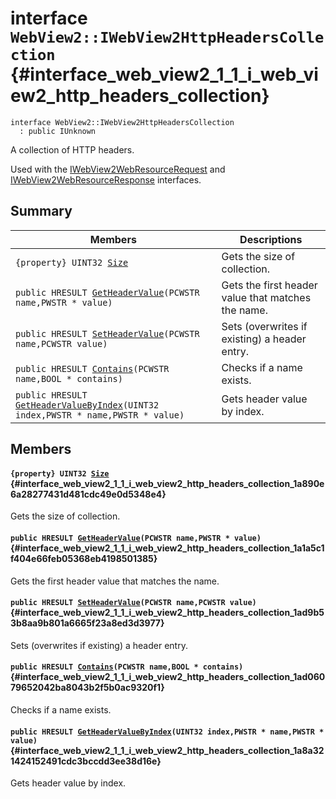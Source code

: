 # interface `WebView2::IWebView2HttpHeadersCollection` {#interface_web_view2_1_1_i_web_view2_http_headers_collection}

```
interface WebView2::IWebView2HttpHeadersCollection
  : public IUnknown
```  

A collection of HTTP headers.

Used with the [IWebView2WebResourceRequest](WebView2--IWebView2WebResourceRequest.md#interface_web_view2_1_1_i_web_view2_web_resource_request) and [IWebView2WebResourceResponse](WebView2--IWebView2WebResourceResponse.md#interface_web_view2_1_1_i_web_view2_web_resource_response) interfaces.

## Summary

 Members                        | Descriptions                                
--------------------------------|---------------------------------------------
`{property} UINT32 `[`Size`](#interface_web_view2_1_1_i_web_view2_http_headers_collection_1a890e6a28277431d481cdc49e0d5348e4) | Gets the size of collection.
`public HRESULT `[`GetHeaderValue`](#interface_web_view2_1_1_i_web_view2_http_headers_collection_1a1a5c1f404e66feb05368eb4198501385)`(PCWSTR name,PWSTR * value)` | Gets the first header value that matches the name.
`public HRESULT `[`SetHeaderValue`](#interface_web_view2_1_1_i_web_view2_http_headers_collection_1ad9b53b8aa9b801a6665f23a8ed3d3977)`(PCWSTR name,PCWSTR value)` | Sets (overwrites if existing) a header entry.
`public HRESULT `[`Contains`](#interface_web_view2_1_1_i_web_view2_http_headers_collection_1ad06079652042ba8043b2f5b0ac9320f1)`(PCWSTR name,BOOL * contains)` | Checks if a name exists.
`public HRESULT `[`GetHeaderValueByIndex`](#interface_web_view2_1_1_i_web_view2_http_headers_collection_1a8a321424152491cdc3bccdd3ee38d16e)`(UINT32 index,PWSTR * name,PWSTR * value)` | Gets header value by index.

## Members

#### `{property} UINT32 `[`Size`](#interface_web_view2_1_1_i_web_view2_http_headers_collection_1a890e6a28277431d481cdc49e0d5348e4) {#interface_web_view2_1_1_i_web_view2_http_headers_collection_1a890e6a28277431d481cdc49e0d5348e4}

Gets the size of collection.

#### `public HRESULT `[`GetHeaderValue`](#interface_web_view2_1_1_i_web_view2_http_headers_collection_1a1a5c1f404e66feb05368eb4198501385)`(PCWSTR name,PWSTR * value)` {#interface_web_view2_1_1_i_web_view2_http_headers_collection_1a1a5c1f404e66feb05368eb4198501385}

Gets the first header value that matches the name.

#### `public HRESULT `[`SetHeaderValue`](#interface_web_view2_1_1_i_web_view2_http_headers_collection_1ad9b53b8aa9b801a6665f23a8ed3d3977)`(PCWSTR name,PCWSTR value)` {#interface_web_view2_1_1_i_web_view2_http_headers_collection_1ad9b53b8aa9b801a6665f23a8ed3d3977}

Sets (overwrites if existing) a header entry.

#### `public HRESULT `[`Contains`](#interface_web_view2_1_1_i_web_view2_http_headers_collection_1ad06079652042ba8043b2f5b0ac9320f1)`(PCWSTR name,BOOL * contains)` {#interface_web_view2_1_1_i_web_view2_http_headers_collection_1ad06079652042ba8043b2f5b0ac9320f1}

Checks if a name exists.

#### `public HRESULT `[`GetHeaderValueByIndex`](#interface_web_view2_1_1_i_web_view2_http_headers_collection_1a8a321424152491cdc3bccdd3ee38d16e)`(UINT32 index,PWSTR * name,PWSTR * value)` {#interface_web_view2_1_1_i_web_view2_http_headers_collection_1a8a321424152491cdc3bccdd3ee38d16e}

Gets header value by index.

